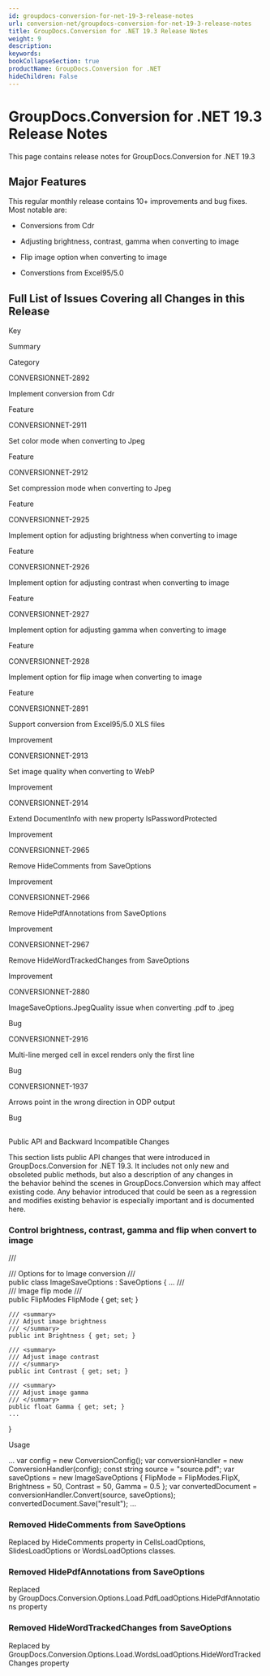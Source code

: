 ```yaml
---
id: groupdocs-conversion-for-net-19-3-release-notes
url: conversion-net/groupdocs-conversion-for-net-19-3-release-notes
title: GroupDocs.Conversion for .NET 19.3 Release Notes
weight: 9
description: 
keywords: 
bookCollapseSection: true
productName: GroupDocs.Conversion for .NET
hideChildren: False
---
```


# GroupDocs.Conversion for .NET 19.3 Release Notes

This page contains release notes for GroupDocs.Conversion for .NET 19.3

## Major Features

This regular monthly release contains 10+ improvements and bug fixes. Most notable are: 

*   Conversions from Cdr
    
*   Adjusting brightness, contrast, gamma when converting to image
*   Flip image option when converting to image
*   Converstions from Excel95/5.0

## Full List of Issues Covering all Changes in this Release

Key

Summary

Category

CONVERSIONNET-2892

Implement conversion from Cdr

Feature

CONVERSIONNET-2911

Set color mode when converting to Jpeg

Feature

CONVERSIONNET-2912

Set compression mode when converting to Jpeg

Feature

CONVERSIONNET-2925

Implement option for adjusting brightness when converting to image

Feature

CONVERSIONNET-2926

Implement option for adjusting contrast when converting to image

Feature

CONVERSIONNET-2927

Implement option for adjusting gamma when converting to image

Feature

CONVERSIONNET-2928

Implement option for flip image when converting to image

Feature

CONVERSIONNET-2891

Support conversion from Excel95/5.0 XLS files

Improvement

CONVERSIONNET-2913

Set image quality when converting to WebP

Improvement

CONVERSIONNET-2914

Extend DocumentInfo with new property IsPasswordProtected

Improvement

CONVERSIONNET-2965

Remove HideComments from SaveOptions

Improvement

CONVERSIONNET-2966

Remove HidePdfAnnotations from SaveOptions

Improvement

CONVERSIONNET-2967

Remove HideWordTrackedChanges from SaveOptions

Improvement

CONVERSIONNET-2880

ImageSaveOptions.JpegQuality issue when converting .pdf to .jpeg

Bug

CONVERSIONNET-2916

Multi-line merged cell in excel renders only the first line

Bug

CONVERSIONNET-1937

Arrows point in the wrong direction in ODP output

Bug

##   
Public API and Backward Incompatible Changes

This section lists public API changes that were introduced in GroupDocs.Conversion for .NET 19.3. It includes not only new and obsoleted public methods, but also a description of any changes in the behavior behind the scenes in GroupDocs.Conversion which may affect existing code. Any behavior introduced that could be seen as a regression and modifies existing behavior is especially important and is documented here.

### Control brightness, contrast, gamma and flip when convert to image

/// <summary>
/// Options for to Image conversion
/// </summary>
public class ImageSaveOptions : SaveOptions
{
    ...
    /// <summary>
    /// Image flip mode
    /// </summary>
    public FlipModes FlipMode { get; set; }
 
    /// <summary>
    /// Adjust image brightness
    /// </summary>
    public int Brightness { get; set; }
     
    /// <summary>
    /// Adjust image contrast
    /// </summary>
    public int Contrast { get; set; }
     
    /// <summary>
    /// Adjust image gamma
    /// </summary>
    public float Gamma { get; set; }
    ...
}

Usage

...
var config = new ConversionConfig();
var conversionHandler = new ConversionHandler(config);
const string source = "source.pdf";
var saveOptions = new ImageSaveOptions {
    FlipMode = FlipModes.FlipX,
    Brightness = 50,
    Contrast = 50,
    Gamma = 0.5
};
var convertedDocument = conversionHandler.Convert(source, saveOptions);
convertedDocument.Save("result");
...

### Removed HideComments from SaveOptions

Replaced by HideComments property in CellsLoadOptions, SlidesLoadOptions or WordsLoadOptions classes.

### Removed HidePdfAnnotations from SaveOptions

Replaced by GroupDocs.Conversion.Options.Load.PdfLoadOptions.HidePdfAnnotations property

### Removed HideWordTrackedChanges from SaveOptions

Replaced by GroupDocs.Conversion.Options.Load.WordsLoadOptions.HideWordTrackedChanges property
